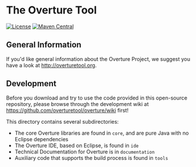 # The Overture Tool 
[![License](http://img.shields.io/:license-gpl3-blue.svg?style=flat-square)](http://www.gnu.org/licenses/gpl-3.0.html)
[![Maven Central](https://img.shields.io/maven-central/v/org.overturetool/core.svg?label=Maven%20Central)](http://search.maven.org/#search%7Cgav%7C1%7Cg%3A%22org.overturetool.core%22)



## General Information

If you'd like general information about the Overture Project, we suggest you have a look at http://overturetool.org.

## Development

Before you download and try to use the code provided in this open-source repository, please browse through the development wiki at https://github.com/overturetool/overture/wiki first!

This directory contains several subdirectories:

* The core Overture libraries are found in `core`, and are pure Java with no Eclipse dependencies
* The Overture IDE, based on Eclipse, is found in `ide`
* Technical Documentation for Overture is in `documentation`
* Auxiliary code that supports the build process is found in `tools`





